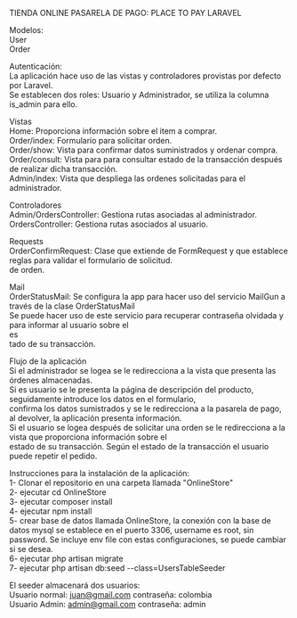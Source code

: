 TIENDA ONLINE 
PASARELA DE PAGO: PLACE TO PAY
LARAVEL

Modelos:</br>
    User</br>
    Order</br>

Autenticación:</br>
    La aplicación hace uso de las vistas y controladores provistas por defecto por Laravel.</br>
    Se establecen dos roles: Usuario y Administrador, se utiliza la columna is_admin para ello.</br>

Vistas</br>
    Home: Proporciona información sobre el item a comprar.</br>
    Order/index: Formulario para solicitar orden.</br>
    Order/show: Vista para confirmar datos suministrados y ordenar compra.</br>
    Order/consult: Vista para para consultar estado de la transacción después de realizar dicha transacción.</br>
    Admin/index: Vista que despliega las ordenes solicitadas para el administrador.</br>

Controladores</br>
    Admin/OrdersController: Gestiona rutas asociadas al administrador.</br>
    OrdersController: Gestiona rutas asociados al usuario.</br>

Requests</br>
    OrderConfirmRequest: Clase que extiende de FormRequest y que establece reglas para validar el formulario de solicitud.</br>
    de orden.</br>
    
Mail</br>
    OrderStatusMail: Se configura la app para hacer uso del servicio MailGun a través de la clase OrderStatusMail</br>
                     Se puede hacer uso de este servicio para recuperar contraseña olvidada y para informar al usuario sobre el</br> es          
                     tado de su transacción.
 
Flujo de la aplicación</br>
    Si el administrador se logea se le redirecciona a la vista que presenta las órdenes almacenadas.</br>
    Si es usuario se le presenta la página de descripción del producto, seguidamente introduce los datos en el formulario,</br>
    confirma los datos sumistrados y se le redirecciona a la pasarela de pago, al devolver, la aplicación presenta información.</br>
    Si el usuario se logea después de solicitar una orden se le redirecciona a la vista que proporciona información sobre el</br>
    estado de su transacción.
    Según el estado de la transacción el usuario puede repetir el pedido.</br>
    
Instrucciones para la instalación de la aplicación:</br>
1- Clonar el repositorio en una carpeta llamada "OnlineStore"</br>
2- ejecutar cd OnlineStore</br>
3- ejecutar composer install</br>
4- ejecutar npm install</br>
5- crear base de datos llamada OnlineStore, la conexión con la base de datos mysql se establece en el puerto 3306, username es root, sin password. Se incluye env file con estas configuraciones, se puede cambiar si se desea.</br>
6- ejecutar php artisan migrate</br>
7- ejecutar php artisan db:seed --class=UsersTableSeeder</br>

El seeder almacenará dos usuarios:</br>
    Usuario normal: juan@gmail.com     contraseña: colombia</br>
    Usuario Admin:  admin@gmail.com    contraseña: admin</br>


                     
    
